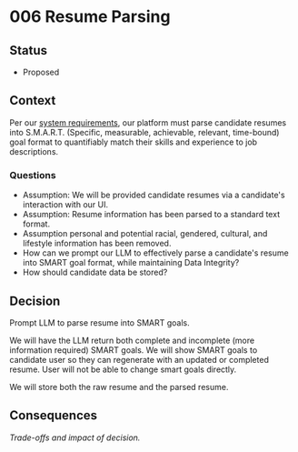 # 006 Resume Parsing

## Status

- Proposed

## Context

Per our [system requirements](../main/problem/Requirements.md), our platform must parse candidate resumes into S.M.A.R.T. (Specific, measurable, achievable, relevant, time-bound) goal format to quantifiably match their skills and experience to job descriptions.

### Questions

- Assumption: We will be provided candidate resumes via a candidate's interaction with our UI.
- Assumption: Resume information has been parsed to a standard text format.
- Assumption personal and potential racial, gendered, cultural, and lifestyle information has been removed.
- How can we prompt our LLM to effectively parse a candidate's resume into SMART goal format, while maintaining Data Integrity?
- How should candidate data be stored?

## Decision

Prompt LLM to parse resume into SMART goals.

We will have the LLM return both complete and incomplete (more information required) SMART goals. We will show SMART goals to candidate user so they can regenerate with an updated or completed resume. User will not be able to change smart goals directly.

We will store both the raw resume and the parsed resume.

## Consequences

_Trade-offs and impact of decision._

